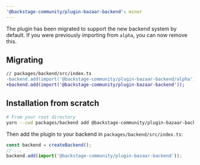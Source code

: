 ```yaml
---
'@backstage-community/plugin-bazaar-backend': minor
---
```


The plugin has been migrated to support the new backend system by default. If you were previously importing from `alpha`, you can now remove this.

## Migrating

```diff
// packages/backend/src/index.ts
-backend.add(import('@backstage-community/plugin-bazaar-backend/alpha'));
+backend.add(import('@backstage-community/plugin-bazaar-backend'));
```

## Installation from scratch

```bash
# From your root directory
yarn --cwd packages/backend add @backstage-community/plugin-bazaar-backend
```

Then add the plugin to your backend in `packages/backend/src/index.ts`:

```ts
const backend = createBackend();
// ...
backend.add(import('@backstage-community/plugin-bazaar-backend'));
```
